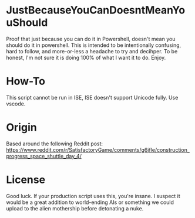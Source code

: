 # JustBecauseYouCanDoesntMeanYouShould
Proof that just because you can do it in Powershell, doesn't mean you should do it in powershell. This is intended to be intentionally confusing, hard to follow, and more-or-less a headache to try and decihper. To be honest, I'm not sure it is doing 100% of what I want it to do. Enjoy. 

# How-To
This script cannot be run in ISE, ISE doesn't support Unicode fully. Use vscode. 

# Origin
Based around the following Reddit post: https://www.reddit.com/r/SatisfactoryGame/comments/g6jfle/construction_progress_space_shuttle_day_4/

# License
Good luck. If your production script uses this, you're insane. I suspect it would be a great addition to world-ending AIs or something we could upload to the alien mothership before detonating a nuke. 


